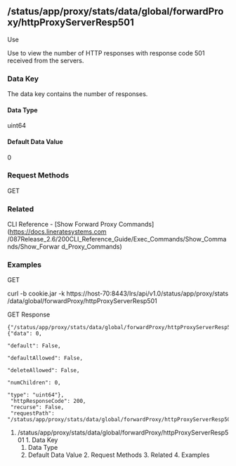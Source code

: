 ## /status/app/proxy/stats/data/global/forwardProxy/httpProxyServerResp501

Use

Use to view the number of HTTP responses with response code 501 received from
the servers.

### Data Key

The data key contains the number of responses.

#### Data Type

uint64

#### Default Data Value

0

### Request Methods

GET

### Related

CLI Reference - [Show Forward Proxy Commands](https://docs.lineratesystems.com
/087Release_2.6/200CLI_Reference_Guide/Exec_Commands/Show_Commands/Show_Forwar
d_Proxy_Commands)

### Examples

GET

curl -b cookie.jar -k https://host-70:8443/lrs/api/v1.0/status/app/proxy/stats
/data/global/forwardProxy/httpProxyServerResp501

GET Response

    
    {"/status/app/proxy/stats/data/global/forwardProxy/httpProxyServerResp501": {"data": 0,
                                                                                  "default": False,
                                                                                  "defaultAllowed": False,
                                                                                  "deleteAllowed": False,
                                                                                  "numChildren": 0,
                                                                                  "type": "uint64"},
     "httpResponseCode": 200,
     "recurse": False,
     "requestPath": "/status/app/proxy/stats/data/global/forwardProxy/httpProxyServerResp501"}
    

  1. /status/app/proxy/stats/data/global/forwardProxy/httpProxyServerResp501
    1. Data Key
      1. Data Type
      2. Default Data Value
    2. Request Methods
    3. Related
    4. Examples

